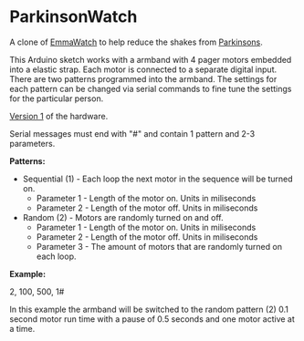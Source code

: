 # ParkinsonWatch
A clone of [EmmaWatch](http://mashable.com/2017/05/10/microsoft-emma-watch-helps-woman-with-parkinsons-write-again/#duz6bHiLZOqT) to help reduce the shakes from [Parkinsons](https://en.wikipedia.org/wiki/Parkinson%27s_disease). 

This Arduino sketch works with a armband with 4 pager motors embedded into a elastic strap. Each motor is connected to a separate digital input. There are two patterns programmed into the armband. The settings for each pattern can be changed via serial commands to fine tune the settings for the particular person.  

[Version 1](https://www.instagram.com/p/BaLapWXhdjF/) of the hardware.

Serial messages must end with "#" and contain 1 pattern and 2-3 parameters. 

**Patterns:**
- Sequential (1) - Each loop the next motor in the sequence will be turned on. 
   - Parameter 1 - Length of the motor on. Units in miliseconds 
   - Parameter 2 - Length of the motor off. Units in miliseconds 
- Random (2) - Motors are randomly turned on and off. 
   - Parameter 1 - Length of the motor on. Units in miliseconds 
   - Parameter 2 - Length of the motor off. Units in miliseconds 
   - Parameter 3 - The amount of motors that are randomly turned on each loop. 

**Example:**

2, 100, 500, 1#

In this example the armband will be switched to the random pattern (2) 0.1 second motor run time with a pause of 0.5 seconds and one motor active at a time.


